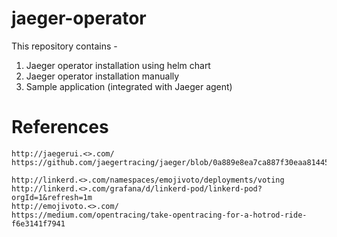 # jaeger-operator

This repository contains -

1. Jaeger operator installation using helm chart
2. Jaeger operator installation manually
3. Sample application (integrated with Jaeger agent)

# References
    http://jaegerui.<>.com/
    https://github.com/jaegertracing/jaeger/blob/0a889e8ea7ca887f30eaa814456d86ad97be3f8e/examples/hotrod/services/customer/database.go

    http://linkerd.<>.com/namespaces/emojivoto/deployments/voting
    http://linkerd.<>.com/grafana/d/linkerd-pod/linkerd-pod?orgId=1&refresh=1m
    http://emojivoto.<>.com/
    https://medium.com/opentracing/take-opentracing-for-a-hotrod-ride-f6e3141f7941


